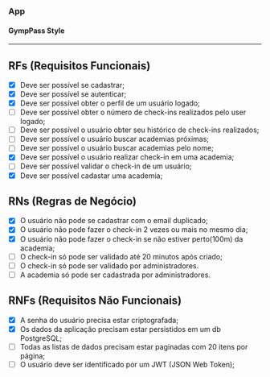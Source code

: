 ### App
#### GympPass Style 
----

## RFs (Requisitos Funcionais)

- [x] Deve ser possível se cadastrar;
- [x] Deve ser possível se autenticar;
- [x] Deve ser possível obter o perfil de um usuário logado;
- [ ] Deve ser possível obter o número de check-ins realizados pelo user logado;
- [ ] Deve ser possível o usuário obter seu histórico de check-ins realizados;
- [ ] Deve ser possível o usuário buscar academias próximas;
- [ ] Deve ser possível o usuário buscar academias pelo nome;
- [x] Deve ser possível o usuário realizar check-in em uma academia; 
- [ ] Deve ser possível validar o check-in de um usuário;
- [x] Deve ser possível cadastar uma academia;

## RNs (Regras de Negócio)

- [x] O usuário não pode se cadastrar com o email duplicado;
- [x] O usuário não pode fazer o check-in 2 vezes ou mais no mesmo dia;
- [x] O usuário não pode fazer o check-in se não estiver perto(100m) da academia;
- [ ] O check-in só pode ser validado até 20 minutos após criado;
- [ ] O check-in só pode ser validado por administradores.
- [ ] A academia só pode ser cadastrada por administradores.

## RNFs (Requisitos Não Funcionais)

- [x] A senha do usuário precisa estar criptografada;
- [x] Os dados da aplicação precisam estar persistidos em um db PostgreSQL;
- [ ] Todas as listas de dados precisam estar paginadas com 20 itens por página;
- [ ] O usuário deve ser identificado por um JWT (JSON Web Token);